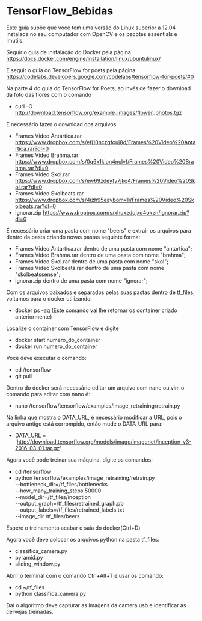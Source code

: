 # TensorFlow_Bebidas

Este guia supõe que você tem uma versão do Linux superior a 12.04 instalada no seu computador com OpenCV e os pacotes essentials e imutils.

Seguir o guia de instalação do Docker pela página
https://docs.docker.com/engine/installation/linux/ubuntulinux/

E seguir o guia do TensorFlow for poets pela página
https://codelabs.developers.google.com/codelabs/tensorflow-for-poets/#0

Na parte 4 do guia do TensorFlow for Poets, ao invés de fazer o download da foto das flores com o comando
- curl -O http://download.tensorflow.org/example_images/flower_photos.tgz

É necessário fazer o download dos arquivos
- Frames Video Antartica.rar
https://www.dropbox.com/s/efj10hczqfouj8d/Frames%20Video%20Antartica.rar?dl=0
- Frames Video Brahma.rar
https://www.dropbox.com/s/0q6x1kion4nclvf/Frames%20Video%20Brahma.rar?dl=0
- Frames Video Skol.rar
https://www.dropbox.com/s/ew69zdeyfy7jkq4/Frames%20Video%20Skol.rar?dl=0
- Frames Video Skolbeats.rar
https://www.dropbox.com/s/4izh95eaybomx1i/Frames%20Video%20Skolbeats.rar?dl=0
- ignorar.zip
https://www.dropbox.com/s/xhuxzdqjxd4okzn/ignorar.zip?dl=0

É necessário criar uma pasta com nome "beers" e extrair os arquivos para dentro da pasta criando novas pastas seguinte forma:
- Frames Video Antartica.rar dentro de uma pasta com nome "antartica";
- Frames Video Brahma.rar dentro de uma pasta com nome "brahma";
- Frames Video Skol.rar dentro de uma pasta com nome "skol";
- Frames Video Skolbeats.rar dentro de uma pasta com nome "skolbeatssense";
- ignorar.zip dentro de uma pasta com nome "ignorar";

Com os arquivos baixados e separados pelas suas pastas dentro de tf_files, voltamos para o docker utilizando:
 - docker ps -aq (Este comando vai lhe retornar os container criado anteriormente)
 
Localize o container com TensorFlow e digite
- docker start numero_do_container
- docker run numero_do_container

Você deve executar o comando:
- cd /tensorflow
- git pull

Dentro do docker será necessário editar um arquivo com nano ou vim o comando para editar com nano é:
- nano /tensorflow/tensorflow/examples/image_retraining/retrain.py

Na linha que mostra o DATA_URL, é necessário modificar a URL, pois o arquivo antigo está corrompido, então mude o DATA_URL para:
- DATA_URL = 'http://download.tensorflow.org/models/image/imagenet/inception-v3-2016-03-01.tar.gz'

Agora você pode treinar sua máquina, digite os comandos:
 - cd /tensorflow
 - python tensorflow/examples/image_retraining/retrain.py \
--bottleneck_dir=/tf_files/bottlenecks \
--how_many_training_steps 50000 \
--model_dir=/tf_files/inception \
--output_graph=/tf_files/retrained_graph.pb \
--output_labels=/tf_files/retrained_labels.txt \
--image_dir /tf_files/beers

Espere o treinamento acabar e saia do docker(Ctrl+D)

Agora você deve colocar os arquivos python na pasta tf_files:
- classifica_camera.py
- pyramid.py
- sliding_window.py

Abrir o terminal com o comando Ctrl+Alt+T e usar os comando:
- cd ~/tf_files
- python classifica_camera.py

Daí o algoritmo deve capturar as imagens da camera usb e identificar as cervejas treinadas.
